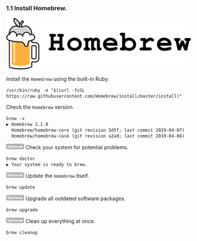 ### 1.1 Install Homebrew.

![Homebrew](/README/images/1-1-homebrew-logo.png)

Install the `Homebrew` using the built-in Ruby.
```
/usr/bin/ruby -e "$(curl -fsSL https://raw.githubusercontent.com/Homebrew/install/master/install)"
```

Check the `Homebrew` version.
```
brew -v
▶ Homebrew 2.1.0
  Homebrew/homebrew-core (git revision 5d5f; last commit 2019-04-07)
  Homebrew/homebrew-cask (git revision a2ad; last commit 2019-04-08)
```

![Optional](/README/images/optional.png) Check your system for potential problems.
```
brew doctor
▶ Your system is ready to brew.
```

![Optional](/README/images/optional.png) Update the `Homebrew` itself.
```
brew update
```

![Optional](/README/images/optional.png) Upgrade all outdated software packages.
```
brew upgrade
```

![Optional](/README/images/optional.png) Clean up everything at once.
```
brew cleanup
```
